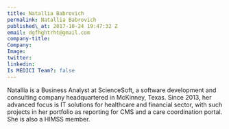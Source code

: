```yaml
---
title: Natallia Babrovich
permalink: Natallia Babrovich
published\_at: 2017-10-24 19:47:32 Z
email: dgfhghtrht@gmail.com
company-title: 
Company: 
Image: 
twitter: 
linkedin: 
Is MEDICI Team?: false
---
```


Natallia is a Business Analyst at ScienceSoft, a software development and consulting company headquartered in McKinney, Texas. Since 2013, her advanced focus is IT solutions for healthcare and financial sector, with such projects in her portfolio as reporting for CMS and a care coordination portal. She is also a HIMSS member.